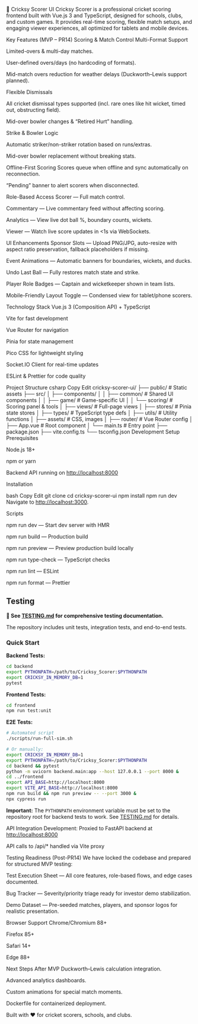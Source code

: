🏏 Cricksy Scorer UI
Cricksy Scorer is a professional cricket scoring frontend built with Vue.js 3 and TypeScript, designed for schools, clubs, and custom games. It provides real-time scoring, flexible match setups, and engaging viewer experiences, all optimized for tablets and mobile devices.

Key Features (MVP – PR14)
Scoring & Match Control
Multi-Format Support

Limited-overs & multi-day matches.

User-defined overs/days (no hardcoding of formats).

Mid-match overs reduction for weather delays (Duckworth–Lewis support planned).

Flexible Dismissals

All cricket dismissal types supported (incl. rare ones like hit wicket, timed out, obstructing field).

Mid-over bowler changes & “Retired Hurt” handling.

Strike & Bowler Logic

Automatic striker/non-striker rotation based on runs/extras.

Mid-over bowler replacement without breaking stats.

Offline-First Scoring
Scores queue when offline and sync automatically on reconnection.

“Pending” banner to alert scorers when disconnected.

Role-Based Access
Scorer — Full match control.

Commentary — Live commentary feed without affecting scoring.

Analytics — View live dot ball %, boundary counts, wickets.

Viewer — Watch live score updates in <1s via WebSockets.

UI Enhancements
Sponsor Slots — Upload PNG/JPG, auto-resize with aspect ratio preservation, fallback placeholders if missing.

Event Animations — Automatic banners for boundaries, wickets, and ducks.

Undo Last Ball — Fully restores match state and strike.

Player Role Badges — Captain and wicketkeeper shown in team lists.

Mobile-Friendly Layout Toggle — Condensed view for tablet/phone scorers.

Technology Stack
Vue.js 3 (Composition API) + TypeScript

Vite for fast development

Vue Router for navigation

Pinia for state management

Pico CSS for lightweight styling

Socket.IO Client for real-time updates

ESLint & Prettier for code quality

Project Structure
csharp
Copy
Edit
cricksy-scorer-ui/
├── public/                 # Static assets
├── src/
│   ├── components/
│   │   ├── common/         # Shared UI components
│   │   ├── game/           # Game-specific UI
│   │   └── scoring/        # Scoring panel & tools
│   ├── views/              # Full-page views
│   ├── stores/             # Pinia state stores
│   ├── types/              # TypeScript type defs
│   ├── utils/              # Utility functions
│   ├── assets/             # CSS, images
│   ├── router/             # Vue Router config
│   ├── App.vue             # Root component
│   └── main.ts             # Entry point
├── package.json
├── vite.config.ts
└── tsconfig.json
Development Setup
Prerequisites

Node.js 18+

npm or yarn

Backend API running on <http://localhost:8000>

Installation

bash
Copy
Edit
git clone <repository-url>
cd cricksy-scorer-ui
npm install
npm run dev
Navigate to <http://localhost:3000>.

Scripts

npm run dev — Start dev server with HMR

npm run build — Production build

npm run preview — Preview production build locally

npm run type-check — TypeScript checks

npm run lint — ESLint

npm run format — Prettier

Testing
-------

**📖 See [TESTING.md](TESTING.md) for comprehensive testing documentation.**

The repository includes unit tests, integration tests, and end-to-end tests.

### Quick Start

**Backend Tests:**
```bash
cd backend
export PYTHONPATH=/path/to/Cricksy_Scorer:$PYTHONPATH
export CRICKSY_IN_MEMORY_DB=1
pytest
```

**Frontend Tests:**
```bash
cd frontend
npm run test:unit
```

**E2E Tests:**
```bash
# Automated script
./scripts/run-full-sim.sh

# Or manually:
export CRICKSY_IN_MEMORY_DB=1
export PYTHONPATH=/path/to/Cricksy_Scorer:$PYTHONPATH
cd backend && pytest
python -m uvicorn backend.main:app --host 127.0.0.1 --port 8000 &
cd ../frontend
export API_BASE=http://localhost:8000
export VITE_API_BASE=http://localhost:8000
npm run build && npm run preview -- --port 3000 &
npx cypress run
```

**Important:** The `PYTHONPATH` environment variable must be set to the repository root for backend tests to work. See [TESTING.md](TESTING.md) for details.

API Integration
Development: Proxied to FastAPI backend at <http://localhost:8000>

API calls to /api/* handled via Vite proxy

Testing Readiness (Post-PR14)
We have locked the codebase and prepared for structured MVP testing:

Test Execution Sheet — All core features, role-based flows, and edge cases documented.

Bug Tracker — Severity/priority triage ready for investor demo stabilization.

Demo Dataset — Pre-seeded matches, players, and sponsor logos for realistic presentation.

Browser Support
Chrome/Chromium 88+

Firefox 85+

Safari 14+

Edge 88+

Next Steps After MVP
Duckworth–Lewis calculation integration.

Advanced analytics dashboards.

Custom animations for special match moments.

Dockerfile for containerized deployment.

Built with ❤️ for cricket scorers, schools, and clubs.
